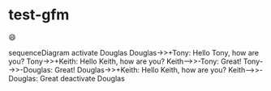 # test-gfm

:smile:

<script src="https&#58;//cdn.rawgit.com/knsv/mermaid/7.0.0/dist/mermaid.js" type="text/javascript"></script>

<script>
  var config = {
    startOnLoad: true,
    flowchart: {
      useMaxWidth: false,
      htmlLabels: true
    }
  };
  mermaid.initialize(config);
</script>

<div class="mermaid">
sequenceDiagram
    activate Douglas
    Douglas->>+Tony: Hello Tony, how are you?
    Tony->>+Keith: Hello Keith, how are you?
    Keith-->>-Tony: Great!
    Tony-->>-Douglas: Great!
    Douglas->>+Keith: Hello Keith, how are you?
    Keith-->>-Douglas: Great
    deactivate Douglas
</div>
